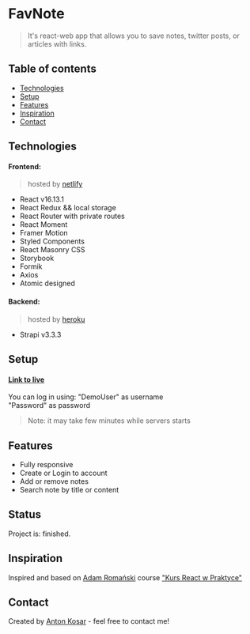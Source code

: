 # FavNote
> It's react-web app that allows you to save notes, twitter posts, or articles with links. 

## Table of contents
* [Technologies](#technologies)
* [Setup](#setup)
* [Features](#features)
* [Inspiration](#inspiration)
* [Contact](#contact)

## Technologies
#### Frontend: 
>hosted by [netlify](https://www.netlify.com/)
* React v16.13.1
* React Redux && local storage
* React Router with private routes
* React Moment
* Framer Motion
* Styled Components
* React Masonry CSS
* Storybook
* Formik
* Axios
* Atomic designed

#### Backend: 
>hosted by [heroku](https://www.heroku.com/)
* Strapi v3.3.3

## Setup
#### [Link to live](https://favnotebykosar.netlify.app/) <br/>
You can log in using: 
"DemoUser" as username <br/> 
"Password" as password <br/>
>Note: it may take few minutes while servers starts


## Features
* Fully responsive
* Create or Login to account
* Add or remove notes
* Search note by title or content

## Status
Project is: finished.

## Inspiration
Inspired and based on [Adam Romański](https://helloroman.pl/) course ["Kurs React w Praktyce"](https://eduweb.pl/programowanie-i-www/reactjs/react-w-praktyce)

## Contact
Created by [Anton Kosar](https://www.linkedin.com/in/anton-kosar-51a33617a/) - feel free to contact me!
